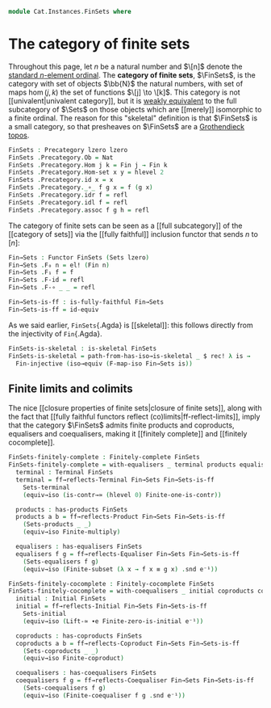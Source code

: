 <!--
```agda
open import Cat.Functor.Properties.FullyFaithful
open import Cat.Instances.Sets.Cocomplete
open import Cat.Instances.Sets.Complete
open import Cat.Diagram.Colimit.Finite
open import Cat.Diagram.Limit.Finite
open import Cat.Diagram.Coequaliser
open import Cat.Functor.Properties
open import Cat.Diagram.Coproduct
open import Cat.Diagram.Equaliser
open import Cat.Diagram.Terminal
open import Cat.Diagram.Initial
open import Cat.Diagram.Product
open import Cat.Instances.Sets
open import Cat.Functor.Base
open import Cat.Skeletal
open import Cat.Prelude

open import Data.Fin.Closure
open import Data.Fin
open import Data.Nat

open Functor
```
-->

```agda
module Cat.Instances.FinSets where
```

# The category of finite sets

Throughout this page, let $n$ be a natural number and $\[n]$ denote the
[standard $n$-element ordinal]. The **category of finite sets**,
$\FinSets$, is the category with set of objects $\bb{N}$ the natural
numbers, with set of maps $\hom(j,k)$ the set of functions $\[j] \to
\[k]$. This category is not \[\[univalent|univalent category]], but it is
[weakly equivalent] to the full subcategory of $\Sets$ on those objects
which are \[\[merely]] isomorphic to a finite ordinal. The reason for this
"skeletal" definition is that $\FinSets$ is a small category, so that
presheaves on $\FinSets$ are a [Grothendieck topos].

[standard $n$-element ordinal]: Data.Fin.html
[weakly equivalent]: Cat.Functor.Equivalence.html#between-categories
[Grothendieck topos]: Topoi.Base.html

```agda
FinSets : Precategory lzero lzero
FinSets .Precategory.Ob = Nat
FinSets .Precategory.Hom j k = Fin j → Fin k
FinSets .Precategory.Hom-set x y = hlevel 2
FinSets .Precategory.id x = x
FinSets .Precategory._∘_ f g x = f (g x)
FinSets .Precategory.idr f = refl
FinSets .Precategory.idl f = refl
FinSets .Precategory.assoc f g h = refl
```

The category of finite sets can be seen as a [[full subcategory]] of
the [[category of sets]] via the [[fully faithful]] inclusion functor
that sends $n$ to $[n]$:

```agda
Fin→Sets : Functor FinSets (Sets lzero)
Fin→Sets .F₀ n = el! (Fin n)
Fin→Sets .F₁ f = f
Fin→Sets .F-id = refl
Fin→Sets .F-∘ _ _ = refl

Fin→Sets-is-ff : is-fully-faithful Fin→Sets
Fin→Sets-is-ff = id-equiv
```

As we said earlier, `FinSets`{.Agda} is [[skeletal]]: this follows directly
from the injectivity of `Fin`{.Agda}.

```agda
FinSets-is-skeletal : is-skeletal FinSets
FinSets-is-skeletal = path-from-has-iso→is-skeletal _ $ rec! λ is →
  Fin-injective (iso→equiv (F-map-iso Fin→Sets is))
```

## Finite limits and colimits

The nice [[closure properties of finite sets|closure of finite sets]],
along with the fact that [[fully faithful functors reflect (co)limits|ff-reflect-limits]],
imply that the category $\FinSets$ admits finite products and coproducts,
equalisers and coequalisers, making it [[finitely complete]] and [[finitely cocomplete]].

```agda
FinSets-finitely-complete : Finitely-complete FinSets
FinSets-finitely-complete = with-equalisers _ terminal products equalisers where
  terminal : Terminal FinSets
  terminal = ff→reflects-Terminal Fin→Sets Fin→Sets-is-ff
    Sets-terminal
    (equiv→iso (is-contr→≃ (hlevel 0) Finite-one-is-contr))

  products : has-products FinSets
  products a b = ff→reflects-Product Fin→Sets Fin→Sets-is-ff
    (Sets-products _ _)
    (equiv→iso Finite-multiply)

  equalisers : has-equalisers FinSets
  equalisers f g = ff→reflects-Equaliser Fin→Sets Fin→Sets-is-ff
    (Sets-equalisers f g)
    (equiv→iso (Finite-subset (λ x → f x ≡ g x) .snd e⁻¹))

FinSets-finitely-cocomplete : Finitely-cocomplete FinSets
FinSets-finitely-cocomplete = with-coequalisers _ initial coproducts coequalisers where
  initial : Initial FinSets
  initial = ff→reflects-Initial Fin→Sets Fin→Sets-is-ff
    Sets-initial
    (equiv→iso (Lift-≃ ∙e Finite-zero-is-initial e⁻¹))

  coproducts : has-coproducts FinSets
  coproducts a b = ff→reflects-Coproduct Fin→Sets Fin→Sets-is-ff
    (Sets-coproducts _ _)
    (equiv→iso Finite-coproduct)

  coequalisers : has-coequalisers FinSets
  coequalisers f g = ff→reflects-Coequaliser Fin→Sets Fin→Sets-is-ff
    (Sets-coequalisers f g)
    (equiv→iso (Finite-coequaliser f g .snd e⁻¹))
```
